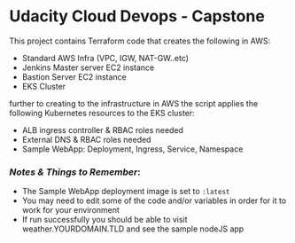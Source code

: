 # Udacity Cloud Devops - Capstone

This project contains Terraform code that creates the following in AWS:

- Standard AWS Infra (VPC, IGW, NAT-GW..etc)
- Jenkins Master server EC2 instance
- Bastion Server EC2 instance
- EKS Cluster

further to creating to the infrastructure in AWS the script applies the following Kubernetes resources to the EKS cluster:

- ALB ingress controller & RBAC roles needed
- External DNS  & RBAC roles needed
- Sample WebApp: Deployment, Ingress, Service, Namespace

### _Notes & Things to Remember_:
- The Sample WebApp deployment image is set to `:latest`
- You may need to edit some of the code and/or variables in order for it to work for your environment
- If run successfully you should be able to visit weather.YOURDOMAIN.TLD and see the sample nodeJS app 
